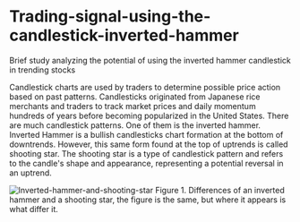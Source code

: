 # Trading-signal-using-the-candlestick-inverted-hammer
Brief study analyzing the potential of using the inverted hammer candlestick in trending stocks

Candlestick charts are used by traders to determine possible price action based on past patterns. Candlesticks originated from Japanese rice merchants and traders to track market prices and daily momentum hundreds of years before becoming popularized in the United States. There are much candlestick patterns. One of them is the inverted hammer. Inverted Hammer is a bullish candlesticks chart formation at the bottom of downtrends. However, this same form found at the top of uptrends is called shooting star. The shooting star is a type of candlestick pattern and refers to the candle's shape and appearance, representing a potential reversal in an uptrend.

![Inverted-hammer-and-shooting-star](https://user-images.githubusercontent.com/78765404/209818099-ee2ed998-3f78-4d60-8a44-624374ac53f1.png)
Figure 1. Differences of an inverted hammer and a shooting star, the figure is the same, but where it appears is what differ it.  
